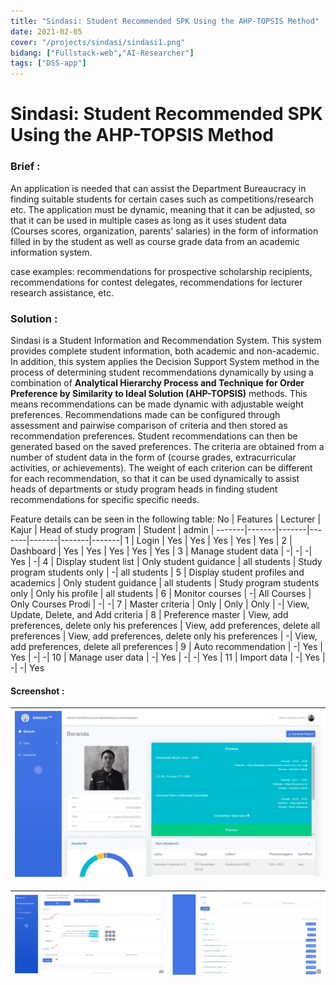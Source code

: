 ```yaml
---
title: "Sindasi: Student Recommended SPK Using the AHP-TOPSIS Method"
date: 2021-02-05
cover: "/projects/sindasi/sindasi1.png"
bidang: ["Fullstack-web","AI-Researcher"]
tags: ["DSS-app"]
---
```


# Sindasi: Student Recommended SPK Using the AHP-TOPSIS Method

### Brief :
An application is needed that can assist the Department Bureaucracy in finding suitable students for certain cases such as competitions/research etc. The application must be dynamic, meaning that it can be adjusted, so that it can be used in multiple cases as long as it uses student data (Courses scores, organization, parents' salaries) in the form of information filled in by the student as well as course grade data from an academic information system.

case examples: recommendations for prospective scholarship recipients, recommendations for contest delegates, recommendations for lecturer research assistance, etc.

### Solution :
Sindasi is a Student Information and Recommendation System. This system provides complete student information, both academic and non-academic. In addition, this system applies the Decision Support System method in the process of determining student recommendations dynamically by using a combination of **Analytical Hierarchy Process and Technique for Order Preference by Similarity to Ideal Solution (AHP-TOPSIS)** methods. This means recommendations can be made dynamic with adjustable weight preferences.
Recommendations made can be configured through assessment and pairwise comparison of criteria and then stored as recommendation preferences. Student recommendations can then be generated based on the saved preferences. The criteria are obtained from a number of student data in the form of (course grades, extracurricular activities, or achievements). The weight of each criterion can be different for each recommendation, so that it can be used dynamically to assist heads of departments or study program heads in finding student recommendations for specific specific needs.

Feature details can be seen in the following table:
No | Features | Lecturer | Kajur | Head of study program | Student | admin |
-------|-------|-------|-------|-------|-------|-------|
1 | Login | Yes | Yes | Yes | Yes | Yes |
2 | Dashboard | Yes | Yes | Yes | Yes | Yes |
3 | Manage student data | -| -| -| Yes | -|
4 | Display student list | Only student guidance | all students | Study program students only | -| all students |
5 | Display student profiles and academics | Only student guidance | all students | Study program students only | Only his profile | all students |
6 | Monitor courses | -| All Courses | Only Courses Prodi | -| -|
7 | Master criteria | Only | Only | Only | -| View, Update, Delete, and Add criteria |
8 | Preference master | View, add preferences, delete only his preferences | View, add preferences, delete all preferences | View, add preferences, delete only his preferences | -| View, add preferences, delete all preferences |
9 | Auto recommendation | -| Yes | Yes | -| -|
10 | Manage user data | -| Yes | -| -| Yes |
11 | Import data | -| Yes | -| -| Yes

#### Screenshot :
| ![/projects/sindasi/sindasi1.png](/projects/sindasi/sindasi1.png) |
| -------------- |

| ![/projects/sindasi/sindasi2.png](/projects/sindasi/sindasi2.png) | ![/projects/sindasi/sindasi3.png](/projects/sindasi/sindasi3.png) |
| -------------- | -------------- |